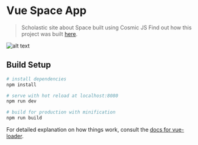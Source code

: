 # Vue Space App
> Scholastic site about Space built using Cosmic JS
Find out how this project was built [here](https://cosmicjs.com/articles/how-to-create-a-scholastic-website-using-cosmic-js-and-vuejs-jq4uszft).

![alt text](https://cosmic-s3.imgix.net/c5760c60-234e-11e9-9b2a-813bafaac4a1-vue-cosmic.jpg?w=1200)

## Build Setup

``` bash
# install dependencies
npm install

# serve with hot reload at localhost:8080
npm run dev

# build for production with minification
npm run build
```

For detailed explanation on how things work, consult the [docs for vue-loader](http://vuejs.github.io/vue-loader).
